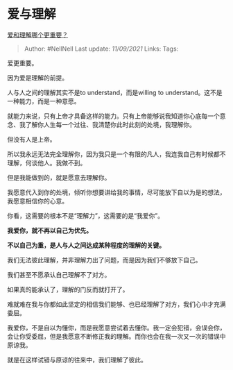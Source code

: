 # 爱与理解
[爱和理解哪个更重要？](https://www.zhihu.com/question/40017710/answer/2114867911)

> Author: #NellNell 
Last update: *11/09/2021* 
Links:
Tags:    
  

爱更重要。

因为爱是理解的前提。

人与人之间的理解其实不是to understand，而是willing to understand。这不是一种能力，而是一种意愿。

就能力来说，只有上帝才具备这样的能力。只有上帝能够说我知道你心底每一个意念、我了解你人生每一个过往、我清楚你此时此刻的处境，我理解你。

但没有人是上帝。

所以我永远无法完全理解你，因为我只是一个有限的凡人，我连我自己有时候都不理解，何谈他人。我做不到。

但是我能做到的，就是愿意去理解你。

我愿意代入到你的处境，倾听你想要讲给我的事情，尽可能放下自以为是的想法，我愿意相信你的心意。

你看，这需要的根本不是“理解力”，这需要的是“我爱你”。

**我爱你，就不再以自己为优先。**

**不以自己为重，是人与人之间达成某种程度的理解的关键。**

我们无法彼此理解，并非理解力出了问题，而是因为我们不够放下自己。

我们甚至不愿承认自己理解不了对方。

如果真的能承认了，理解的门反而就打开了。

难就难在我与你都如此坚定的相信我们能够、也已经理解了对方，我们心中才充满委屈。

我爱你，不是自以为懂你，而是我愿意尝试着去懂你。我一定会犯错，会误会你，会让你受委屈，但是我愿意不断修正我的理解。而你也会在我一次又一次的错误中原谅我。

就是在这样试错与原谅的往来中，我们理解了彼此。